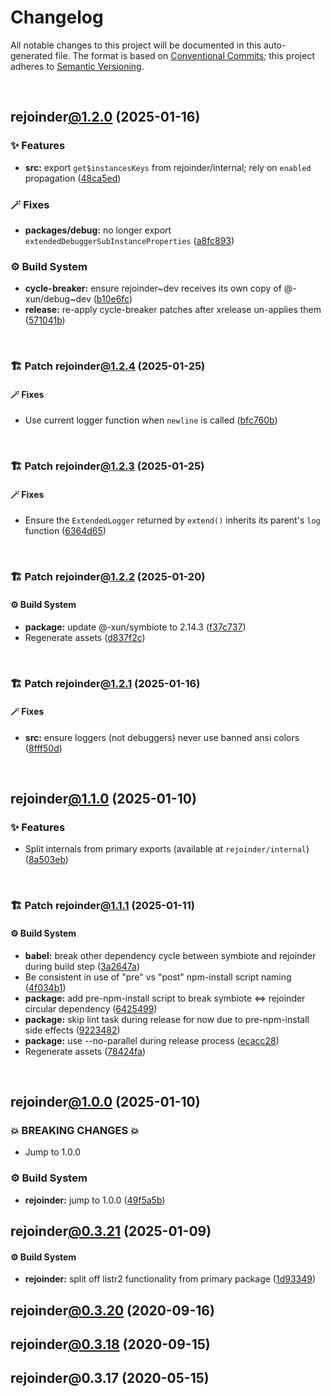 # Changelog

All notable changes to this project will be documented in this auto-generated
file. The format is based on [Conventional Commits][1];
this project adheres to [Semantic Versioning][2].

<br />

## rejoinder[@1.2.0][3] (2025-01-16)

### ✨ Features

- **src:** export `get$instancesKeys` from rejoinder/internal; rely on `enabled` propagation ([48ca5ed][4])

### 🪄 Fixes

- **packages/debug:** no longer export `extendedDebuggerSubInstanceProperties` ([a8fc893][5])

### ⚙️ Build System

- **cycle-breaker:** ensure rejoinder\~dev receives its own copy of @-xun/debug\~dev ([b10e6fc][6])
- **release:** re-apply cycle-breaker patches after xrelease un-applies them ([571041b][7])

<br />

### 🏗️ Patch rejoinder[@1.2.4][8] (2025-01-25)

#### 🪄 Fixes

- Use current logger function when `newline` is called ([bfc760b][9])

<br />

### 🏗️ Patch rejoinder[@1.2.3][10] (2025-01-25)

#### 🪄 Fixes

- Ensure the `ExtendedLogger` returned by `extend()` inherits its parent's `log` function ([6364d65][11])

<br />

### 🏗️ Patch rejoinder[@1.2.2][12] (2025-01-20)

#### ⚙️ Build System

- **package:** update @-xun/symbiote to 2.14.3 ([f37c737][13])
- Regenerate assets ([d837f2c][14])

<br />

### 🏗️ Patch rejoinder[@1.2.1][15] (2025-01-16)

#### 🪄 Fixes

- **src:** ensure loggers (not debuggers) never use banned ansi colors ([8fff50d][16])

<br />

## rejoinder[@1.1.0][17] (2025-01-10)

### ✨ Features

- Split internals from primary exports (available at `rejoinder/internal`) ([8a503eb][18])

<br />

### 🏗️ Patch rejoinder[@1.1.1][19] (2025-01-11)

#### ⚙️ Build System

- **babel:** break other dependency cycle between symbiote and rejoinder during build step ([3a2647a][20])
- Be consistent in use of "pre" vs "post" npm-install script naming ([4f034b1][21])
- **package:** add pre-npm-install script to break symbiote <=> rejoinder circular dependency ([6425499][22])
- **package:** skip lint task during release for now due to pre-npm-install side effects ([9223482][23])
- **package:** use --no-parallel during release process ([ecacc28][24])
- Regenerate assets ([78424fa][25])

<br />

## rejoinder[@1.0.0][26] (2025-01-10)

### 💥 BREAKING CHANGES 💥

- Jump to 1.0.0

### ⚙️ Build System

- **rejoinder:** jump to 1.0.0 ([49f5a5b][27])

## rejoinder[@0.3.21][28] (2025-01-09)

#### ⚙️ Build System

- **rejoinder:** split off listr2 functionality from primary package ([1d93349][29])

## rejoinder[@0.3.20][30] (2020-09-16)

## rejoinder[@0.3.18][31] (2020-09-15)

## rejoinder\@0.3.17 (2020-05-15)

[1]: https://conventionalcommits.org
[2]: https://semver.org
[3]: https://github.com/Xunnamius/rejoinder/compare/rejoinder@1.1.1...rejoinder@1.2.0
[4]: https://github.com/Xunnamius/rejoinder/commit/48ca5ed758cd58ac94fb3124e2a594da1d2a7a3a
[5]: https://github.com/Xunnamius/rejoinder/commit/a8fc893bb23117400a376d2641b297eb2199956b
[6]: https://github.com/Xunnamius/rejoinder/commit/b10e6fc514367aef02468efe7382c2a09b7d45d5
[7]: https://github.com/Xunnamius/rejoinder/commit/571041bf4746363a1355f6eb2e03d6c31e5b0a18
[8]: https://github.com/Xunnamius/rejoinder/compare/rejoinder@1.2.3...rejoinder@1.2.4
[9]: https://github.com/Xunnamius/rejoinder/commit/bfc760b32795efc432b7155b8ae5fa0baca00ee5
[10]: https://github.com/Xunnamius/rejoinder/compare/rejoinder@1.2.2...rejoinder@1.2.3
[11]: https://github.com/Xunnamius/rejoinder/commit/6364d654a78668a6aba3808c40b450fcc2389353
[12]: https://github.com/Xunnamius/rejoinder/compare/rejoinder@1.2.1...rejoinder@1.2.2
[13]: https://github.com/Xunnamius/rejoinder/commit/f37c737d9e65ca1a5c6439eb64cd6b1e3f022245
[14]: https://github.com/Xunnamius/rejoinder/commit/d837f2cf51d0f744b1acb9f03c50dbfbe4361561
[15]: https://github.com/Xunnamius/rejoinder/compare/rejoinder@1.2.0...rejoinder@1.2.1
[16]: https://github.com/Xunnamius/rejoinder/commit/8fff50d663840973b506f42d097ba932988f893a
[17]: https://github.com/Xunnamius/rejoinder/compare/rejoinder@1.0.0...rejoinder@1.1.0
[18]: https://github.com/Xunnamius/rejoinder/commit/8a503ebeed2689d0efaa12692a8cdaf933b5902d
[19]: https://github.com/Xunnamius/rejoinder/compare/rejoinder@1.1.0...rejoinder@1.1.1
[20]: https://github.com/Xunnamius/rejoinder/commit/3a2647a4383d23c44984f5fba72936f803375d01
[21]: https://github.com/Xunnamius/rejoinder/commit/4f034b13c055cd89d409e657a782736ffce01aee
[22]: https://github.com/Xunnamius/rejoinder/commit/64254992295ef6f5190b0afba24212fdd92feacb
[23]: https://github.com/Xunnamius/rejoinder/commit/9223482982798f7556a4daad0ef1201567959c38
[24]: https://github.com/Xunnamius/rejoinder/commit/ecacc284cc93a112a5ebdd9865e0c2198aeab5d2
[25]: https://github.com/Xunnamius/rejoinder/commit/78424fa8f7badb679969f17dc434d2444f557d0d
[26]: https://github.com/Xunnamius/rejoinder/compare/rejoinder@0.3.21...rejoinder@1.0.0
[27]: https://github.com/Xunnamius/rejoinder/commit/49f5a5b6bdfa22c9d737f729307f17e76e106dd5
[28]: https://github.com/Xunnamius/rejoinder/compare/rejoinder@0.3.20...rejoinder@0.3.21
[29]: https://github.com/Xunnamius/rejoinder/commit/1d93349ce956b897a64948edbbd692d6e79bc22d
[30]: https://github.com/Xunnamius/rejoinder/compare/rejoinder@0.3.19...rejoinder@0.3.20
[31]: https://github.com/Xunnamius/rejoinder/compare/rejoinder@0.3.17...rejoinder@0.3.18
